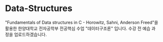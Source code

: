 # Data-Structures
"Fundamentals of Data structures in C - Horowitz, Sahni, Anderson Freed"을 활용한 한양대학교 전자공학부 전공핵심 수업 "데이터구조론" 입니다. 
수강 전 예습 과정을 업로드하겠습니다.

